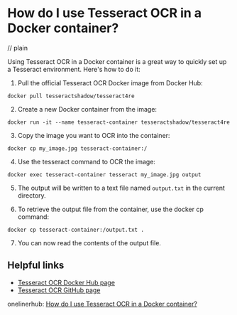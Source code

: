 # How do I use Tesseract OCR in a Docker container?
// plain

Using Tesseract OCR in a Docker container is a great way to quickly set up a Tesseract environment. Here's how to do it:

1. Pull the official Tesseract OCR Docker image from Docker Hub:

```
docker pull tesseractshadow/tesseract4re
```

2. Create a new Docker container from the image:

```
docker run -it --name tesseract-container tesseractshadow/tesseract4re
```

3. Copy the image you want to OCR into the container:

```
docker cp my_image.jpg tesseract-container:/
```

4. Use the tesseract command to OCR the image:

```
docker exec tesseract-container tesseract my_image.jpg output
```

5. The output will be written to a text file named `output.txt` in the current directory.

6. To retrieve the output file from the container, use the docker cp command:

```
docker cp tesseract-container:/output.txt .
```

7. You can now read the contents of the output file.

## Helpful links
- [Tesseract OCR Docker Hub page](https://hub.docker.com/r/tesseractshadow/tesseract4re)
- [Tesseract OCR GitHub page](https://github.com/tesseract-shadow/tesseract)

onelinerhub: [How do I use Tesseract OCR in a Docker container?](https://onelinerhub.com/tesseract-ocr/how-do-i-use-tesseract-ocr-in-a-docker-container)